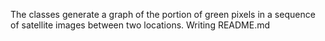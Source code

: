 The classes generate a graph of the portion of green pixels in a sequence of satellite images
between two locations.
Writing README.md